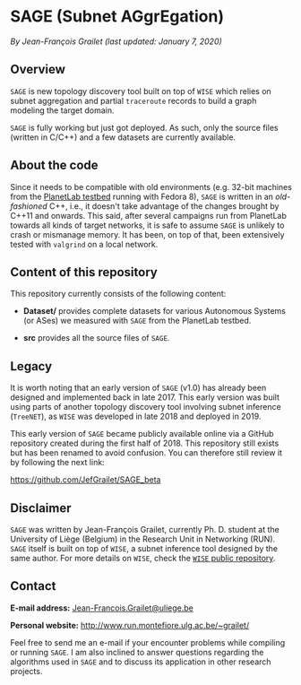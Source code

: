 # SAGE (Subnet AGgrEgation)

*By Jean-François Grailet (last updated: January 7, 2020)*

## Overview

`SAGE` is new topology discovery tool built on top of `WISE` which relies on subnet aggregation and partial `traceroute` records to build a graph modeling the target domain.

`SAGE` is fully working but just got deployed. As such, only the source files (written in C/C++) and a few datasets are currently available.

## About the code

Since it needs to be compatible with old environments (e.g. 32-bit machines from the [PlanetLab testbed](https://planet-lab.eu/) running with Fedora 8), `SAGE` is written in an _old-fashioned_ C++, i.e., it doesn't take advantage of the changes brought by C++11 and onwards. This said, after several campaigns run from PlanetLab towards all kinds of target networks, it is safe to assume `SAGE` is unlikely to crash or mismanage memory. It has been, on top of that, been extensively tested with `valgrind` on a local network.

## Content of this repository

This repository currently consists of the following content:

* **Dataset/** provides complete datasets for various Autonomous Systems (or ASes) we measured with `SAGE` from the PlanetLab testbed.

* **src** provides all the source files of `SAGE`.

## Legacy

It is worth noting that an early version of `SAGE` (v1.0) has already been designed and implemented back in late 2017. This early version was built using parts of another topology discovery tool involving subnet inference (`TreeNET`), as `WISE` was developed in late 2018 and deployed in 2019.

This early version of `SAGE` became publicly available online via a GitHub repository created during the first half of 2018. This repository still exists but has been renamed to avoid confusion. You can therefore still review it by following the next link:

https://github.com/JefGrailet/SAGE_beta

## Disclaimer

`SAGE` was written by Jean-François Grailet, currently Ph. D. student at the University of Liège (Belgium) in the Research Unit in Networking (RUN). `SAGE` itself is built on top of `WISE`, a subnet inference tool designed by the same author. For more details on `WISE`, check the [`WISE` public repository](https://github.com/JefGrailet/WISE).

## Contact

**E-mail address:** Jean-Francois.Grailet@uliege.be

**Personal website:** http://www.run.montefiore.ulg.ac.be/~grailet/

Feel free to send me an e-mail if your encounter problems while compiling or running `SAGE`. I am also inclined to answer questions regarding the algorithms used in `SAGE` and to discuss its application in other research projects.
